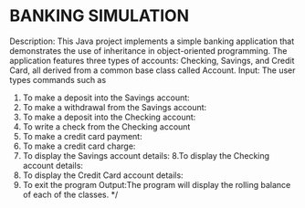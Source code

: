 # BANKING SIMULATION
Description: This Java project implements a simple banking application that demonstrates the use of inheritance in
object-oriented programming. The application features three types of accounts:
Checking, Savings, and Credit Card, all derived from a common base class called Account.
Input: The user types commands such as
1. To make a deposit into the Savings account:
2. To make a withdrawal from the Savings account:
3. To make a deposit into the Checking account:
4. To write a check from the Checking account
5. To make a credit card payment:
6. To make a credit card charge:
7. To display the Savings account details:
8.To display the Checking account details:
9. To display the Credit Card account details:
10. To exit the program
Output:The program will display the rolling balance of each of the
classes. */
